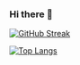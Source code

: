 ### Hi there 👋

<!--
**Clement013/Clement013** is a ✨ _special_ ✨ repository because its `README.md` (this file) appears on your GitHub profile.

Here are some ideas to get you started:

- 🔭 I’m currently working on ...
- 🌱 I’m currently learning ...
- 👯 I’m looking to collaborate on ...
- 🤔 I’m looking for help with ...
- 💬 Ask me about ...
- 📫 How to reach me: ...
- 😄 Pronouns: ...
- ⚡ Fun fact: ...
-->
[![GitHub Streak](https://github-readme-streak-stats.herokuapp.com/?user=Clement013&theme=dark&background=000000)](https://git.io/streak-stats)

[![Top Langs](https://github-readme-stats.vercel.app/api/top-langs/?username=Clement013&layout=compact&theme=vision-friendly-dark)](https://github.com/anuraghazra/github-readme-stats)
